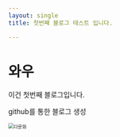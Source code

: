 ```yaml
---
layout: single
title: 첫번째 블로그 테스트 입니다.

---
```


# 와우

이건 첫번째 블로그입니다.



github를 통한 블로그 생성

<img align="left" src="C:\Users\kkan7\IdeaProjects\archifire.github.io\images\2021-10-02-first-blog\다문화.jpg" alt="다문화" style="zoom:67%;" />